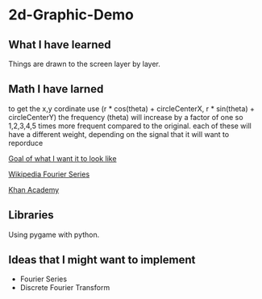# 2d-Graphic-Demo

## What I have learned
Things are drawn to the screen layer by layer.

## Math I have larned
to get the x,y cordinate use (r * cos(theta) + circleCenterX, r * sin(theta) + circleCenterY)
the frequency (theta) will increase by a factor of one so 1,2,3,4,5 times more frequent compared to the original.
each of these will have a different weight, depending on the signal that it will want to reporduce

[Goal of what I want it to look like](https://miro.medium.com/v2/resize:fit:584/0*l0zoTQqaOFAFw_6H.gif)

[Wikipedia Fourier Series](https://en.wikipedia.org/wiki/Fourier_series)

[Khan Academy](https://www.youtube.com/watch?v=UKHBWzoOKsY)


## Libraries
Using pygame with python.

## Ideas that I might want to implement
* Fourier Series
* Discrete Fourier Transform
